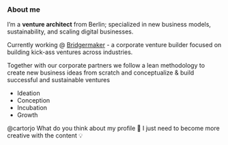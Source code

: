 ### About me

I’m a **venture architect** from Berlin; specialized in new business models, sustainability, and scaling digital businesses.

Currently working @ [Bridgermaker](https://www.bridgemaker.com) - a corporate venture builder focused on building kick-ass ventures across industries.

Together with our corporate partners we follow a lean methodology to create new business ideas from scratch and conceptualize & build successful and sustainable ventures
   - Ideation
   - Conception
   - Incubation
   - Growth

@cartorjo What do you think about my profile 🐸 I just need to become more creative with the content 💡
